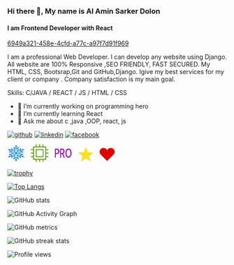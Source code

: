 ### Hi there 👋, My name is Al Amin Sarker Dolon
#### I am Frontend Developer with React
[6949a321-458e-4cfd-a77c-a97f7d91f969](https://user-images.githubusercontent.com/80084331/220697766-af6e7f2a-91ba-4029-b426-9f5e8b8b706f.jpg)

I am a professional Web Developer. I can develop any website using Django. All website are 100% Responsive ,SEO FRIENDLY, FAST SECURED. My HTML, CSS, Bootsrap,Git and GitHub,Django. Igive my best services for my client or company . Company satisfaction is my main goal.

Skills: C/JAVA / REACT / JS / HTML / CSS

- 🔭 I’m currently working on programming hero 
- 🌱 I’m currently learning React 
- 💬 Ask me about c ,java ,OOP, react, js  


[<img src='https://cdn.jsdelivr.net/npm/simple-icons@3.0.1/icons/github.svg' alt='github' height='40'>](https://github.com/https://github.com/alamindolon)  [<img src='https://cdn.jsdelivr.net/npm/simple-icons@3.0.1/icons/linkedin.svg' alt='linkedin' height='40'>](https://www.linkedin.com/in/https://www.linkedin.com/in/al-amin-sarker-dolon-41b510194//)  [<img src='https://cdn.jsdelivr.net/npm/simple-icons@3.0.1/icons/facebook.svg' alt='facebook' height='40'>](https://www.facebook.com/https://www.facebook.com/alaminsarkerdolon/)  

<a href='https://archiveprogram.github.com/'><img src='https://raw.githubusercontent.com/acervenky/animated-github-badges/master/assets/acbadge.gif' width='40' height='40'></a> <a href='https://docs.github.com/en/developers'><img src='https://raw.githubusercontent.com/acervenky/animated-github-badges/master/assets/devbadge.gif' width='40' height='40'></a> <a href='https://github.com/pricing'><img src='https://raw.githubusercontent.com/acervenky/animated-github-badges/master/assets/pro.gif' width='40' height='40'></a> <a href='https://stars.github.com/'><img src='https://raw.githubusercontent.com/acervenky/animated-github-badges/master/assets/starbadge.gif' width='35' height='35'></a> <a href='https://docs.github.com/en/github/supporting-the-open-source-community-with-github-sponsors'><img src='https://raw.githubusercontent.com/acervenky/animated-github-badges/master/assets/sponsorbadge.gif' width='35' height='35'></a> 

[![trophy](https://github-profile-trophy.vercel.app/?username=https://github.com/alamindolon)](https://github.com/ryo-ma/github-profile-trophy)

[![Top Langs](https://github-readme-stats.vercel.app/api/top-langs/?username=https://github.com/alamindolon)](https://github.com/anuraghazra/github-readme-stats)

![GitHub stats](https://github-readme-stats.vercel.app/api?username=https://github.com/alamindolon&show_icons=true&count_private=true)  

![GitHub Activity Graph](https://activity-graph.herokuapp.com/graph?username=https://github.com/alamindolon)  

![GitHub metrics](https://metrics.lecoq.io/https://github.com/alamindolon)  

![GitHub streak stats](https://streak-stats.demolab.com/?user=https://github.com/alamindolon)  

![Profile views](https://gpvc.arturio.dev/https://github.com/alamindolon)  
